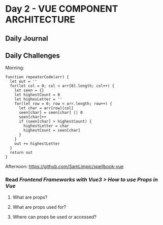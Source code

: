 # Day 2 - VUE COMPONENT ARCHITECTURE

## Daily Journal


## Daily Challenges

Morning: 
``` JS
function repeaterCode(arr) {
  let out = ''
  for(let col = 0; col < arr[0].length; col++) { 
    let seen = {}
    let highestCount = 0
    let highesLetter = ''
    for(let row = 0; row < arr.length; row++) {
      let char = arr[row][col]
      seen[char] = seen[char] || 0
      seen[char]++
      if (seen[char] > highestCount) {
        highestLetter = char
        highestCount = seen[char]
      }
    }
    out += highestLetter
  }
  return out
}
```

Afternoon: https://github.com/SamLimpic/spellbook-vue

### Read *Frontend Frameworks with Vue3 > How to use Props in Vue*
1. What are props?

2. What are props used for?

3. Where can props be used or accessed?
